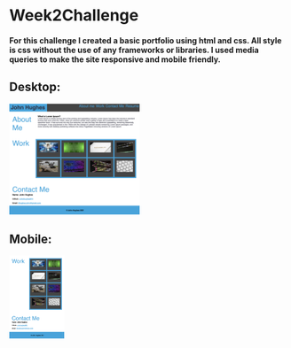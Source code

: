 # Week2Challenge

#### For this challenge I created a basic portfolio using html and css. All style is css without the use of any frameworks or libraries. I used media queries to make the site responsive and mobile friendly.

## Desktop:
<img src="./images/JHSite2.png" height="200px" />

## Mobile:
<img src="./images/JHSite1.png" height="150px" />

